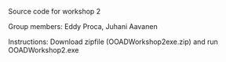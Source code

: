 
Source code for workshop 2

Group members: Eddy Proca, Juhani Aavanen

Instructions: Download zipfile (OOADWorkshop2exe.zip) and run OOADWorkshop2.exe

